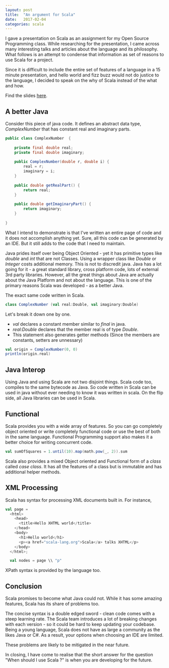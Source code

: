 ```yaml
---
layout: post
title:  "An argument for Scala"
date:   2017-02-04
categories: scala
---
```


I gave a presentation on Scala as an assignment for my Open Source Programming class. While researching for 
the presentation, I came across many interesting talks and articles about the language and its philosophy. 
What follows is an attempt to condense that information as set of reasons to use Scala for a project.

Since it is difficult to include the entire set of features of a language in a 15 minute presentation, and
hello world and fizz buzz would not do justice to the language, I decided to speak on the why of Scala
instead of the what and how. 

Find the slides [here](https://github.com/saurabhmathur96/presentations/blob/master/OSP/introduction-to-scala.pdf).

## A better Java

Consider this piece of java code. It defines an abstract data type, *ComplexNumber* that has constant 
real and imaginary parts. 

```Java
public class ComplexNumber  {
 
    private final double real;
    private final double imaginary;
    
    public ComplexNumber(double r, double i) {
        real = r;
        imaginary = i;
    }
    
    public double getRealPart() {
        return real;
    }
    
    public double getImaginaryPart() {
        return imaginary;
    }   
    
}
```

What I intend to demonstrate is that I've written an entire page of code and it does not accomplish anything yet.
Sure, all this code can be generated by an IDE. But it still adds to the code that I need to maintain.

Java prides itself over being Object Oriented - yet it has primitive types like *double* and *int* that are
not Classes. Using a wrapper class like *Double* or *Integer* costs additional memory. This is not to discredit
java. Java has a lot going for it - a great standard library, cross platform code, lots of external 
3rd party libraries. However, all the great things about Java are actually about the Java Platform and not
about the language. This is one of the primary reasons Scala was developed - as a better Java.

The exact same code written in Scala.

```Scala
class ComplexNumber (val real:Double, val imaginary:Double)
```

Let's break it down one by one.
- *val* declares a constant member similar to *final* in java.
- *real:Double* declares that the member real is of type *Double*.
- This statement also generates getter methods (Since the members are constants, setters are unnessary)


```Scala
val origin = ComplexNumber(0, 0)
println(origin.real)
```


## Java Interop

Using Java and using Scala are not two disjoint things. Scala code too, compiles to the same bytecode as Java.
So code written in Scala can be used in java without ever needing to know it was written in scala. 
On the flip side, all Java libraries can be used in Scala. 


## Functional

Scala provides you with a wide array of features. So you can go completely object oriented or write completely
functional code or use the best of both in the same language. Functional Programming support also makes it a 
better choice for writing concurrent code.

```Scala
val sumOfSquares = 1.until(10).map(math.pow(_, 2)).sum
```
Scala also provides a mixed Object oriented and Functional form of a *class* called *case class*.
It has all the features of a class but is immutable and has additional helper methods.

## XML Processing

Scala has syntax for processing XML documents built in. For instance,

```Scala
val page = 
  <html>
    <head>
      <title>Hello XHTML world</title>
    </head>
    <body>
      <h1>Hello world</h1>
      <p><a href="scala-lang.org">Scala</a> talks XHTML</p>
    </body>
  </html>;

  val nodes = page \\ "p"
```
XPath syntax is provided by the language too.

## Conclusion

Scala promises to become what Java could not. While it has some amazing features, Scala has its share of 
problems too.

The concise syntax is a double edged sword - clean code comes with a steep learning rate. The Scala team 
introduces a lot of breaking changes with each version - so it could be hard to keep updating your codebase.
Being a young language, Scala does not have as large a community as the likes Java or C#. As a result,
your options when choosing an IDE are limited.

These problems are likely to be mitigated in the near future. 

In closing, I have come to realise that the short answer for the question "When should I use Scala ?"
is when you are developing for the future.